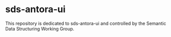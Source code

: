 # sds-antora-ui
This repository is dedicated to sds-antora-ui and controlled by the Semantic Data Structuring Working Group.

